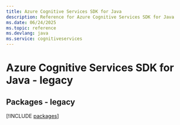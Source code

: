 ```yaml
---
title: Azure Cognitive Services SDK for Java
description: Reference for Azure Cognitive Services SDK for Java
ms.date: 06/24/2025
ms.topic: reference
ms.devlang: java
ms.service: cognitiveservices
---
```

# Azure Cognitive Services SDK for Java - legacy
## Packages - legacy
[!INCLUDE [packages](cognitive-services-index.md)]